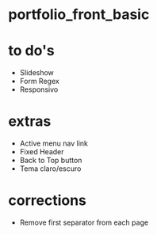 # portfolio_front_basic

# to do's

- Slideshow
- Form Regex
- Responsivo

# extras

- Active menu nav link
- Fixed Header
- Back to Top button
- Tema claro/escuro

# corrections

- Remove first separator from each page